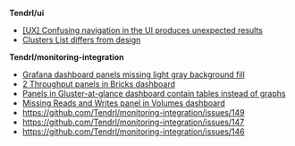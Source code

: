 **Tendrl/ui**

* [[UX] Confusing navigation in the UI produces unexpected results](https://github.com/Tendrl/ui/issues/644)
* [Clusters List differs from design](https://github.com/Tendrl/ui/issues/650)


**Tendrl/monitoring-integration**
* [Grafana dashboard panels missing light gray background fill](https://github.com/Tendrl/ui/issues/649)
* [2 Throughput panels in Bricks dashboard](https://github.com/Tendrl/monitoring-integration/issues/152)
* [Panels in Gluster-at-glance dashboard contain tables instead of graphs](https://github.com/Tendrl/monitoring-integration/issues/151)
* [Missing Reads and Writes panel in Volumes dashboard](https://github.com/Tendrl/monitoring-integration/issues/150)
* https://github.com/Tendrl/monitoring-integration/issues/149
* https://github.com/Tendrl/monitoring-integration/issues/147
* https://github.com/Tendrl/monitoring-integration/issues/146
